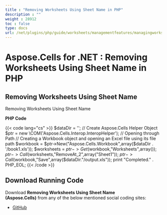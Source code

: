 ```yaml
---
title : "Removing Worksheets Using Sheet Name in PHP" 
description : "" 
weight : 28912 
toc : false
type: docs
url: /net/plugins/php/guide/worksheets/managementfeatures/managingworksheets/removing+worksheets+using+sheet+name+in+php/
---
```


# Aspose.Cells for .NET : Removing Worksheets Using Sheet Name in PHP


## Removing Worksheets Using Sheet Name

Removing Worksheets Using Sheet Name

**PHP Code**

{{< code lang="cs" >}}
        $dataDir = '';
        // Create Aspose.Cells Helper Object
        $ptr = new \COM('Aspose.Cells.Interop.InteropHelper');
        // Opening through Path
        // Creating a Workbook object and opening an Excel file using its file path
        $workbook = $ptr->New("Aspose.Cells.Workbook",array($dataDir . '/book1.xls'));
        $worksheets = $ptr->Get($workbook,"Worksheets",array());
        $ptr->Call($worksheets,"RemoveAt_2",array("Sheet1"));
        $ptr->Call($workbook,"Save",array($dataDir."/output.xls"));
        print "Completed." . PHP_EOL;
{{< /code >}}

## Download Running Code

Download **Removing Worksheets Using Sheet Name (Aspose.Cells)** from any of the below mentioned social coding sites:

*   [GitHub](https://github.com/aspose-cells/Aspose.Cells-for-.NET/blob/master/Plugins/Aspose_Cells_NET_for_PHP/src/aspose/cells/WorkingWithWorksheets/ManagementFeatures/ManagingWorksheets/RemovingWorksheetsUsingSheetName.php)

